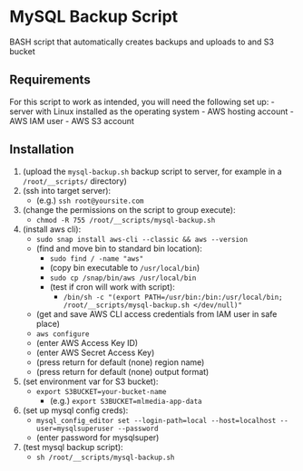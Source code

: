 # MySQL Backup Script
BASH script that automatically creates backups and uploads to and S3 bucket

## Requirements
For this script to work as intended, you will need the following set up:
	- server with Linux installed as the operating system
	- AWS hosting account
	- AWS IAM user
	- AWS S3 account

## Installation
1. (upload the `mysql-backup.sh` backup script to server, for example in a `/root/__scripts/` directory)
2. (ssh into target server):
	- (e.g.) `ssh root@yoursite.com`
3. (change the permissions on the script to group execute):
	- `chmod -R 755 /root/__scripts/mysql-backup.sh`
4. (install aws cli):
	- `sudo snap install aws-cli --classic && aws --version`
	- (find and move bin to standard bin location):
		- `sudo find / -name "aws"`
		- (copy bin executable to `/usr/local/bin`)
		- `sudo cp /snap/bin/aws /usr/local/bin`
		- (test if cron will work with script):
			- `/bin/sh -c "(export PATH=/usr/bin:/bin:/usr/local/bin; /root/__scripts/mysql-backup.sh </dev/null)"`
	- (get and save AWS CLI access credentials from IAM user in safe place)
	- `aws configure`
	- (enter AWS Access Key ID)
	- (enter AWS Secret Access Key)
	- (press return for default (none) region name)
	- (press return for default (none) output format)
5. (set environment var for S3 bucket):
	- `export S3BUCKET=your-bucket-name`
		- (e.g.) `export S3BUCKET=mlmedia-app-data`
6. (set up mysql config creds):
	- `mysql_config_editor set --login-path=local --host=localhost --user=mysqlsuperuser --password`
	- (enter password for mysqlsuper)
7. (test mysql backup script):
	- `sh /root/__scripts/mysql-backup.sh`
